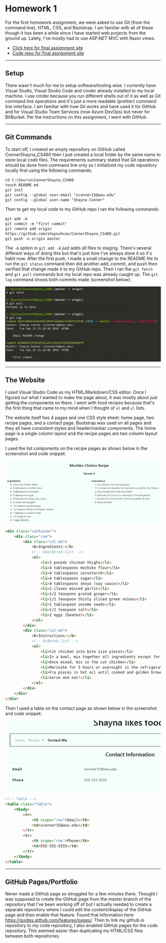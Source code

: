 # Homework 1
For the first homework assignment, we were asked to use Git (from the command line), HTML, CSS, and Bootstrap. I am familiar with all of these though it has been a while since I have started web projects from the ground up. Lately, I've mostly had to use ASP.NET MVC with Razor views. 

* [Click here for final assignment site](https://shaynuhcon.github.io/ConnerShayna_CS460/HW1/index.html)
* [Code repo for final assignment site](https://github.com/shaynuhcon/ConnerShayna_CS460/tree/master/HW1)

---

## Setup
There wasn't much for me to setup software/tooling wise. I currently have Visual Studio, Visual Studio Code and cmder already installed to my local machine. I use cmder because you run different shells out of it as well as Git command line operations and it's just a more readable (prettier) command line interface. I am familiar with how Git works and have used it for GitHub and for Visual Studio Team Services (now Azure DevOps) but never for BitBucket. Per the instructions on this assignment, I went with GitHub.  

---

## Git Commands
To start off, I created an empty repository on GitHub called ConnerShayna_CS460 then I just created a local folder by the same name to store local code files. The requirements summary stated that Git operations should be done from command line only so I initialized my code repository locally first using the following commands:

```
cd C:\Source\ConnerShayna_CS460
touch README.md
git init
git config --global user.email "sconner15@wou.edu"
git config --global user.name "Shayna Conner"
```

Then to get my local code to my GitHub repo I ran the following commands:

```
git add -A
git commit -m "first commit"
git remote add origin https://github.com/shaynuhcon/ConnerShayna_CS460.git
git push -u origin master
```

The ```-A``` option in ```git add -A``` just adds all files to staging. There's several different ways of doing this but that's just how I've always done it so it's habit now. After the first push, I made a small change to the README file to run the ```git status``` command then did another add, commit, and push then verified that change made it to my GitHub repo. Then I ran the ```git fetch``` and ```git pull``` commands but my local repo was already caught up. The ```git log``` command shows both commits made (screenshot below):

![git log](gitlog.png)

---

## The Website
I used Visual Studio Code as my HTML/Markdown/CSS editor. Once I figured out what I wanted to make the page about, it was mostly about just getting the components on there. I went with food recipes because that's the first thing that came to my mind when I thought of ```ol``` and ```ul``` lists.  

The website itself has 4 pages and one CSS style sheet: home page, two recipe pages, and a contact page. Bootstrap was used on all pages and they all have consistent styles and header/navbar components. The home page is a single column layout and the recipe pages are two column layout pages. 

I used the list components on the recipe pages as shown below in the screenshot and code snippet:

![Ordered and unordered list](recipepage.PNG)

```html
<div class="container">
    <div class="row">
        <div class="col-md">
            <b>Ingredients:</b>
            <!-- Unordered list -->
            <ul>
                <li>2 pounds chicken thighs</li>
                <li>4 tablespoons mochiko flour</li>
                <li>4 tablespoons cornstarch</li>
                <li>4 tablespoons sugar</li>
                <li>4 tablespoons shoyu (soy sauce)</li>
                <li>2 cloves minced garlic</li>
                <li>1/2 teaspoon grated ginger</li>
                <li>1/2 teaspoon thinly sliced green onions</li>
                <li>1 tablespoon sesame seeds</li>
                <li>1/2 teaspoon salt</li>
                <li>2 eggs (beaten)</li>
            </ul>
        </div>
        <div class="col-md">
            <b>Instructions:</b>
            <!-- Ordered list -->
            <ol>
                <li>Cut chicken into bite size pieces</li>
                <li>In a bowl, mix together all ingredients except for the chicken.</li>
                <li>Once mixed, mix in the cut chicken</li>
                <li>Marinate for 5 hours or overnight in the refrigerator</li>
                <li>Fry pieces in hot oil until cooked and golden brown</li>
                <li>Serve and eat!</li>
            </ol>
        </div>
    </div>
</div>
``` 

Then I used a table on the contact page as shown below in the screenshot and code snippet:

![Table](contactpage.PNG)

```html
<!-- Table -->
<table class="table">
    <tbody>
        <tr>
            <th scope="row">Email</th>
            <td>sconner15@wou.edu</td>
        </tr>
        <tr>
            <th scope="row">Phone</th>
            <td>555-555-5555</td>
        </tr>
    </tbody>
</table>
 ```

 ---           

## GitHub Pages/Portfolio
Never made a GitHub page so struggled for a few minutes there. Thought I was supposed to create the GitHub page from the master branch of the repository that I've been working off of but I actually needed to create a separate repository where I could edit the content/display of the GitHub page and then enable that feature. Found that information here: https://guides.github.com/features/pages/. Then to link my github.io repository to my code repository, I also enabled GitHub pages for the code repository. This seemed easier than duplicating my HTML/CSS files between both repositories. 